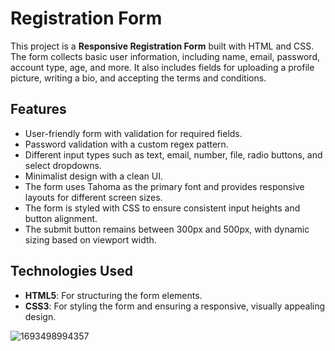 # Registration Form

This project is a **Responsive Registration Form** built with HTML and CSS. The form collects basic user information, including name, email, password, account type, age, and more. It also includes fields for uploading a profile picture, writing a bio, and accepting the terms and conditions.

## Features

- User-friendly form with validation for required fields.
- Password validation with a custom regex pattern.
- Different input types such as text, email, number, file, radio buttons, and select dropdowns.
- Minimalist design with a clean UI.
- The form uses Tahoma as the primary font and provides responsive layouts for different screen sizes.
- The form is styled with CSS to ensure consistent input heights and button alignment.
- The submit button remains between 300px and 500px, with dynamic sizing based on viewport width.
## Technologies Used

- **HTML5**: For structuring the form elements.
- **CSS3**: For styling the form and ensuring a responsive, visually appealing design.


![1693498994357](https://github.com/user-attachments/assets/e3359bbf-1d69-4c57-90c6-3ad090ffa7c4)
